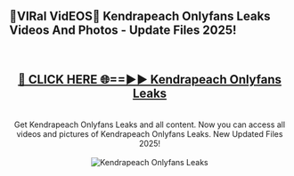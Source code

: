 <h2>🔴VIRal VidEOS🔴 Kendrapeach Onlyfans Leaks Videos And Photos - Update Files 2025!</h2>
<br>
<div align="center">
<h2><a href="https://virallinks.top/odZfE0" rel="nofollow">🔴 CLICK HERE 🌐==►► Kendrapeach Onlyfans Leaks</a></h2>
<br>
Get Kendrapeach Onlyfans Leaks and all content. Now you can access all videos and pictures of Kendrapeach Onlyfans Leaks. New Updated Files 2025!
<br>
<br>
<a href="https://virallinks.top/odZfE0" rel="nofollow" data-target="animated-image.originalLink"><img src="https://i.imgur.com/dJHk4Zq.gif)" alt="Kendrapeach Onlyfans Leaks" style="max-width: 100%; display: inline-block;" data-target="animated-image.originalImage"></a>
</div>
<br>
